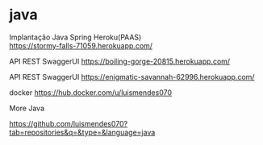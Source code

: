 # java

Implantação Java Spring Heroku(PAAS)
<br>
https://stormy-falls-71059.herokuapp.com/

API REST SwaggerUI 
https://boiling-gorge-20815.herokuapp.com/

API REST SwaggerUI 
https://enigmatic-savannah-62996.herokuapp.com/

docker
https://hub.docker.com/u/luismendes070

More Java

https://github.com/luismendes070?tab=repositories&q=&type=&language=java


